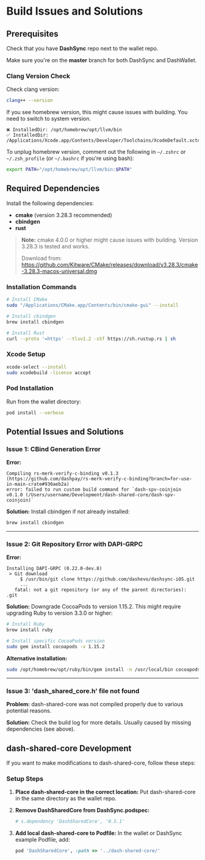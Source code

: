 # Build Issues and Solutions

## Prerequisites

Check that you have **DashSync** repo next to the wallet repo.

Make sure you're on the **master** branch for both DashSync and DashWallet.

### Clang Version Check

Check clang version:

```bash
clang++ --version
```

If you see homebrew version, this might cause issues with building. You need to switch to system version.

```
❌ InstalledDir: /opt/homebrew/opt/llvm/bin
✅ InstalledDir: /Applications/Xcode.app/Contents/Developer/Toolchains/XcodeDefault.xctoolchain/usr/bin
```

To unplug homebrew version, comment out the following in `~/.zshrc` or `~/.zsh_profile` (or `~/.bashrc` if you're using bash):

```bash
export PATH="/opt/homebrew/opt/llvm/bin:$PATH"
```

## Required Dependencies

Install the following dependencies:

- **cmake** (version 3.28.3 recommended)
- **cbindgen**
- **rust**

> **Note:** cmake 4.0.0 or higher might cause issues with building. Version 3.28.3 is tested and works.
> 
> Download from: https://github.com/Kitware/CMake/releases/download/v3.28.3/cmake-3.28.3-macos-universal.dmg

### Installation Commands

```bash
# Install CMake
sudo "/Applications/CMake.app/Contents/bin/cmake-gui" --install

# Install cbindgen
brew install cbindgen

# Install Rust
curl --proto '=https' --tlsv1.2 -sSf https://sh.rustup.rs | sh
```

### Xcode Setup

```bash
xcode-select --install
sudo xcodebuild -license accept
```

### Pod Installation

Run from the wallet directory:

```bash
pod install --verbose
```

## Potential Issues and Solutions

### Issue 1: CBind Generation Error

**Error:**
```
Compiling rs-merk-verify-c-binding v0.1.3 (https://github.com/dashpay/rs-merk-verify-c-binding?branch=for-use-in-main-crate#930aeb2a)
error: failed to run custom build command for `dash-spv-coinjoin v0.1.0 (/Users/username/Development/dash-shared-core/dash-spv-coinjoin)`
```

**Solution:** Install cbindgen if not already installed:

```bash
brew install cbindgen
```

---

### Issue 2: Git Repository Error with DAPI-GRPC

**Error:**
```
Installing DAPI-GRPC (0.22.0-dev.8)
 > Git download
     $ /usr/bin/git clone https://github.com/dashevo/dashsync-iOS.git
     ...
   fatal: not a git repository (or any of the parent directories): .git
```

**Solution:** Downgrade CocoaPods to version 1.15.2. This might require upgrading Ruby to version 3.3.0 or higher:

```bash
# Install Ruby
brew install ruby

# Install specific CocoaPods version
sudo gem install cocoapods -v 1.15.2
```

**Alternative installation:**
```bash
sudo /opt/homebrew/opt/ruby/bin/gem install -n /usr/local/bin cocoapods -v 1.15.2
```

---

### Issue 3: 'dash_shared_core.h' file not found

**Problem:** dash-shared-core was not compiled properly due to various potential reasons.

**Solution:** Check the build log for more details. Usually caused by missing dependencies (see above).

## dash-shared-core Development

If you want to make modifications to dash-shared-core, follow these steps:

### Setup Steps

1. **Place dash-shared-core in the correct location:**
   Put dash-shared-core in the same directory as the wallet repo.

2. **Remove DashSharedCore from DashSync.podspec:**
   ```ruby
   # s.dependency 'DashSharedCore', '0.5.1'
   ```

3. **Add local dash-shared-core to Podfile:**
   In the wallet or DashSync example Podfile, add:
   ```ruby
   pod 'DashSharedCore', :path => '../dash-shared-core/'
   ```